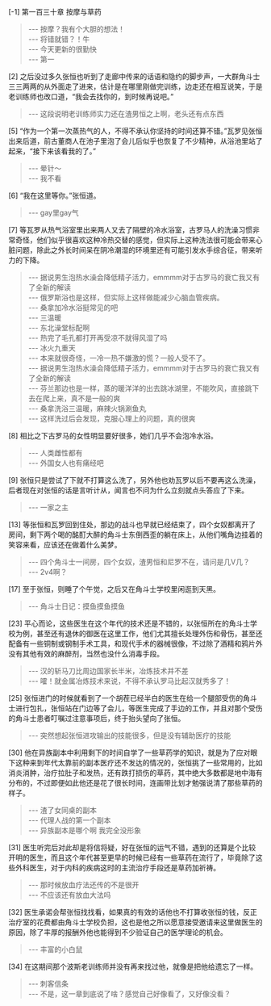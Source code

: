 
[-1] 第一百三十章 按摩与草药
>--- 按摩？我有个大胆的想法！<br>
>--- 将错就错？！牛<br>
>--- 今天更新的很勤快<br>
>--- 第一<br>

[2] 之后没过多久张恒也听到了走廊中传来的话语和隐约的脚步声，一大群角斗士三三两两的从外面走了进来，估计是在哪里刚做完训练，边走还在相互说笑，于是老训练师也改口道，“我会去找你的，到时候再说吧。”
>--- 这段说明老训练师实力还在渣男恒之上啊，老头还有点东西<br>

[5] “作为一个第一次蒸热气的人，不得不承认你坚持的时间还算不错。”瓦罗见张恒出来后道，前古董商人在池子里泡了会儿后似乎也恢复了不少精神，从浴池里站了起来，“接下来该看我的了。”
>--- 晕针～<br>
>--- 我不看<br>

[6] “我在这里等你。”张恒道。
>--- gay里gay气<br>

[7] 等瓦罗从热气浴室里出来两人又去了隔壁的冷水浴室，古罗马人的洗澡习惯非常奇怪，他们似乎很喜欢这种冷热交替的感觉，但实际上这种洗法很可能会带来心脏问题，除此之外长时间呆在阴冷潮湿的环境里还有可能引发水手综合征，带来听力的下降。
>--- 据说男生泡热水澡会降低精子活力，emmmm对于古罗马的衰亡我又有了全新的解读<br>
>--- 俄罗斯浴也是这样，但实际上这样做能减少心脑血管疾病。<br>
>--- 桑拿加冷水浴挺常见的吧<br>
>--- 三温暖<br>
>--- 东北澡堂标配啊<br>
>--- 热完了毛孔都打开再受凉不就得风湿了吗<br>
>--- 冰火九重天<br>
>--- 本来就很奇怪，一冷一热不嫌激的慌？一般人受不了。<br>
>--- 据说男生泡热水澡会降低精子活力，emmmm对于古罗马的衰亡我又有了全新的解读<br>
>--- 芬兰那边也是一样，蒸的暖洋洋的出去跳冰湖里，不能吹风，直接跳下去在爬上来，真不是一般的爽<br>
>--- 桑拿洗浴三温暖，麻辣火锅涮鱼丸<br>
>--- 这样洗过后会发现，克服心理上的问题，真的很爽<br>

[8] 相比之下古罗马的女性明显要好很多，她们几乎不会泡冷水浴。
>--- 人类雌性都有<br>
>--- 外国女人也有痛经吧<br>

[9] 张恒只是尝试了下就不打算这么洗了，另外他也劝瓦罗以后不要再这么洗澡，后者现在对张恒的话是言听计从，闻言也不问为什么立刻就点头答应了下来。
>--- 一家之主<br>

[13] 等张恒和瓦罗回到住处，那边的战斗也早就已经结束了，四个女奴都离开了房间，剩下两个喝的酩酊大醉的角斗士东倒西歪的躺在床上，从他们嘴角边挂着的笑容来看，应该还在做着什么美梦。
>--- 四个角斗士一间房，四个女奴，渣男恒和尼罗不在，请问是几V几？<br>
>--- 2v4啊？<br>

[17] 至于张恒，则睡了个午觉，之后又在角斗士学校里闲逛到天黑。
>--- 角斗士日记：摸鱼摸鱼摸鱼<br>

[23] 平心而论，这些医生在这个年代的技术还是不错的，以张恒所在的角斗士学校为例，甚至还有退休的御医在这里工作，他们尤其擅长处理外伤和骨伤，甚至还配备有一些铜制或钢制手术工具，和现代手术的器械很像，不过除了酒精和鸦片外没有其他有效的麻醉剂，当然也没什么消毒手段。
>--- 汉的斩马刀比周边国家长半米，冶炼技术并不差<br>
>--- 嚯！就金属冶炼技术来说，不得不承认罗马比起汉就秀多了！<br>

[25] 张恒进门的时候就看到了一个胡茬已经半白的医生在给一个腿部受伤的角斗士进行包扎，张恒站在门边等了会儿，等医生完成了手边的工作，并且对那个受伤的角斗士患者叮嘱过注意事项后，终于抬头望向了张恒。
>--- 突然想起张恒进攻输出的技能很多，但是没有辅助医疗的技能<br>

[30] 他在异族副本中利用剩下的时间自学了一些草药学的知识，就是为了应对眼下这种来到年代太靠前的副本医疗还不发达的情况的，张恒挑了一些常用的，比如消炎消肿，治疗拉肚子和发热，还有跌打损伤的草药，其中绝大多数都是地中海有分布的，不过即便如此他还是花了很长时间，连画带比划才勉强说清了那些草药的样子。
>--- 渣了女同桌的副本<br>
>--- 代理人战的第一个副本<br>
>--- 异族副本是哪个啊  我完全没形象<br>

[31] 医生听完后对此却是将信将疑，好在张恒的运气不错，遇到的还算是个比较开明的医生，而且这个年代甚至更早的时候已经有一些草药在流行了，毕竟除了这些外科医生，对于内科的疾病这时的主流治疗手段还是草药加祈祷。
>--- 那时候放血疗法还传的不是很开<br>
>--- 不应该还有放血大法吗<br>

[32] 医生承诺会帮张恒找找看，如果真的有效的话他也不打算收张恒的钱，反正治疗室的花费都由角斗士学校负担，这也是他之所以愿意接受邀请来这里做医生的原因，除了丰厚的报酬外他也能得到不少验证自己的医学理论的机会。
>--- 丰富的小白鼠<br>

[34] 在这期间那个波斯老训练师并没有再来找过他，就像是把他给遗忘了一样。
>--- 刺客信条<br>
>--- 不是，这一章到底说了啥？感觉自己好像看了，又好像没看？<br>
